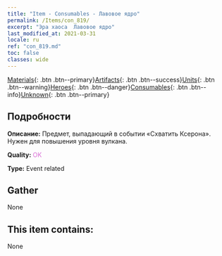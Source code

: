 ```yaml
---
title: "Item - Consumables - Лавовое ядро"
permalink: /Items/con_819/
excerpt: "Эра хаоса  Лавовое ядро"
last_modified_at: 2021-03-31
locale: ru
ref: "con_819.md"
toc: false
classes: wide
---
```

 [Materials](/ru/Items/){: .btn .btn--primary}[Artifacts](/ru/Items/Artifacts/){: .btn .btn--success}[Units](/ru/Items/Units/){: .btn .btn--warning}[Heroes](/ru/Items/Heroes/){: .btn .btn--danger}[Consumables](/ru/Items/Consumables/){: .btn .btn--info}[Unknown](/ru/Items/Unknown/){: .btn .btn--primary}

## Подробности
 **Описание:** Предмет, выпадающий в событии «Схватить Ксерона». Нужен для повышения уровня вулкана.

 **Quality:** <span style="color: #DA70D6">OK</span>

 **Type:** Event related

## Gather

  None

## This item contains:

  None

